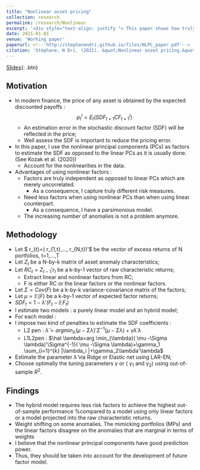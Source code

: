 ```yaml
---
title: "Nonlinear asset pricing"
collection: research
permalink: /research/Nonlinear
excerpt: '<div style="text-align: justify "> This paper shows how truly independent nonlinear factors improve the stochastic discount factor estimation. Their main purpose is to serve as factors to predict future returns out-of-sample. We use the Fama-French 25 ME/BM- sorted portfolios and fifty anomaly portfolios adding interaction terms built using individual stock characteristics. Then, we estimate the SDF using raw characteristic return, linear principal component, and a nonlinear principal component. We found that the SDF estimated using nonlinear factors outperform the one using linear factors or raw characteristic returns in terms of OOS $R^2$ performance. The nonlinearity introduced through the nonlinear PC performs very well with respect to the nonlinearity introduced through interaction.</div>'
date: 2021-01-01
venue: 'Working paper'
paperurl: <!--'http://stephanendri.github.io/files/NLPC_paper.pdf'-->
citation: 'Stéphane, N Dri. (2021). &quot;Nonlinear asset pricing.&quot; <i>Working paper</i>.'
---
```

<!-- <div style="text-align: justify "> This paper shows how truly independent nonlinear factors improve the stochastic discount factor estimation. Their main purpose is to serve as factors to predict future returns out-of-sample. We use the Fama-French 25 ME/BM- sorted portfolios and fifty anomaly portfolios adding interaction terms built using individual stock characteristics. Then, we estimate the SDF using raw characteristic return, linear principal component, and a nonlinear principal component. We found that the SDF estimated using nonlinear factors outperform the one using linear factors or raw characteristic returns in terms of OOS R^2 performance. The nonlinearity introduced through the nonlinear PC performs very well with respect to the nonlinearity introduced through interaction.</div> -->

[Slides](http://stephanendri.github.io/files/NLPC_paper.pdf){: .btn}

<!--[Paper](http://stephanendri.github.io/files/JMP.pdf) -->

<!--Recommended citation: Stéphane N'Dri (2021). "Long run carbon consumption risks and asset prices"  <i>Working paper </i>.-->

## Motivation

* In modern finance, the price of any asset is obtained by the expected discounted payoffs :$$p_t^{i}=E_t(SDF_{t+1}CF_{t+1}^{i})$$
  * An estimation error in the stochastic discount factor (SDF) will be reflected in the price;
  * Well assess the SDF is important to reduce the pricing error.
* In this paper, I use the nonlinear principal components (PCs) as factors to estimate the SDF as opposed to the linear PCs as it is usually done. (See Kozak et al. (2020))
  * Account for the nonlinearities in the data.
* Advantages of using nonlinear factors :
  * Factors are truly independent as opposed to linear PCs which
are merely uncorrelated. 
    * As a consequence, I capture truly different risk measures.
  * Need less factors when using nonlinear PCs than when
using linear counterpart. 
    * As a consequence, I have a parsimonious model.
  * The increasing number of anomalies is not a problem anymore.

## Methodology

* Let $ r_{t}=( r_{1,t},..., r_{N,t})'$ be the vector of excess returns of N portfolios, t=1,...,T
* Let $Z_{t}$ be a N-by-k matrix of asset anomaly characteristics; 
* Let $RC_t=Z_{t-1}'r_t$ be a k-by-1 vector of raw characteristic returns;
  * Extract linear and nonlinear factors from RC;
  * F is either RC or the linear factors or the nonlinear factors.
* Let $\Sigma=Cov(F)$ be a k-by-k variance-covariance matrix of the factors;
* Let $\mu=\mathbb{E}(F)$ be a k-by-1 vector of expected factor returns;
* $SDF_t=1-\lambda'(F_t-\mathbb{E}F_t)$
* I estimate two models : a purely linear model and an hybrid model;
* For each model :
* I impose two kind of penalties to estimate the SDF coefficients :
  * L2 pen :
$\hat \lambda=arg \min_{\lambda}( \mu -\Sigma \lambda)'\Sigma^{-1}( \mu -\Sigma \lambda)+\gamma \lambda'\lambda$
  * L1L2pen :
$\hat \lambda=arg \min_{\lambda}( \mu -\Sigma \lambda)'\Sigma^{-1}( \mu -\Sigma \lambda)+\gamma_1 \sum_{i=1}^{k} |\lambda_i |+\gamma_2\lambda'\lambda$
* Estimate the parameter $\hat \lambda$ via Ridge or Elastic net using LAR-EN;
* Choose optimally the tuning parameters $\gamma$ or ( $\gamma_1$ and $\gamma_2$) using out-of-sample $R^2$.

<!--\gamma_1 \sum_{i=1}^{k} \mid \lambda_i \mid. or \gamma_1 \sum_{i=1}^{k} \lvert \lambda_i \rvert--> 
 
 
## Findings
* The hybrid model requires less risk factors to achieve the highest out-of-sample performance %compared to a model using only linear factors or a model projected into the raw characteristic returns. 
* Weight shifting on some anomalies. The mimicking portfolios (MPs) and the linear factors disagree on the anomalies that are marginal in terms of weights
* I believe that the nonlinear principal components have good prediction power. 
* Thus, they should be taken into account for the development of future factor model.

